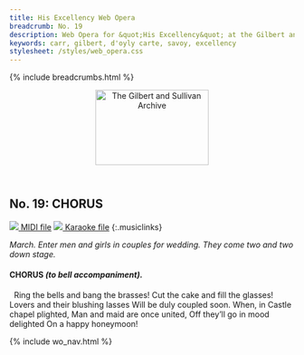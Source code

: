 ```yaml
---
title: His Excellency Web Opera
breadcrumb: No. 19
description: Web Opera for &quot;His Excellency&quot; at the Gilbert and Sullivan Archive
keywords: carr, gilbert, d'oyly carte, savoy, excellency
stylesheet: /styles/web_opera.css
---
```


{% include breadcrumbs.html %}
<header>
    <a href="../../index.html"><img src="https://gsarchive.net/layout/images/logo3sm.jpg" alt="The Gilbert and Sullivan Archive" width="200" height="133" border="0"></a>
    <div class=titlecard style="background-color: #515056; background-image: url(../graphics/title.gif)" title="His Excellency"></div>
</header>

## No. 19: CHORUS

[ ![](/layout/images/midi.gif) MIDI file](../midi/hex19.mid)
[ ![](/layout/images/midi_karaoke.gif) Karaoke file](../midi/kar/hex19.kar)
{:.musiclinks}

*March. Enter men and girls in couples for wedding. They come two and two down stage.*
#### CHORUS *(to bell accompaniment).*
&nbsp;
Ring the bells and bang the brasses!
Cut the cake and fill the glasses!
Lovers and their blushing lasses
Will be duly coupled soon.
When, in Castle chapel plighted,
Man and maid are once united,
Off they’ll go in mood delighted
On a happy honeymoon!

{% include wo_nav.html %}
